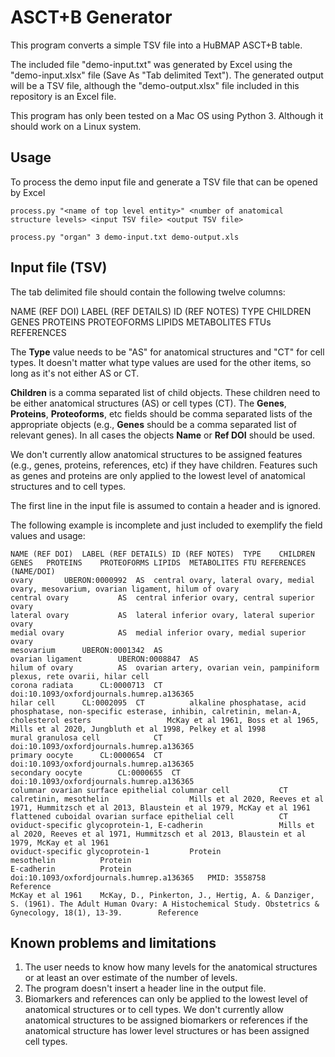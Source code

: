 # ASCT+B Generator

This program converts a simple TSV file into a HuBMAP ASCT+B table.

The included file "demo-input.txt" was generated by Excel using the "demo-input.xlsx" file (Save As "Tab delimited Text"). The generated output will be a TSV file, although the "demo-output.xlsx" file included in this repository is an Excel file.

This program has only been tested on a Mac OS using Python 3. Although it should work on a Linux system.

## Usage

To process the demo input file and generate a TSV file that can be opened by Excel

```
process.py "<name of top level entity>" <number of anatomical structure levels> <input TSV file> <output TSV file>
```



```
process.py "organ" 3 demo-input.txt demo-output.xls
```

## Input file (TSV)

The tab delimited file should contain the following twelve columns:

NAME (REF DOI)	LABEL (REF DETAILS)	ID (REF NOTES)	TYPE	CHILDREN	GENES	PROTEINS	PROTEOFORMS	LIPIDS	METABOLITES	FTUs	REFERENCES

The **Type** value needs to be "AS" for anatomical structures and "CT" for cell types. It doesn't matter what type values are used for the other items, so long as it's not either AS or CT.

**Children** is a comma separated list of child objects. These children need to be either anatomical structures (AS) or cell types (CT). The **Genes**, **Proteins**, **Proteoforms**, etc fields should be comma separated lists of the appropriate objects (e.g., **Genes** should be a comma separated list of relevant genes). In all cases the objects **Name** or **Ref DOI** should be used.

We don't currently allow anatomical structures to be assigned features (e.g., genes, proteins, references, etc) if they have children. Features such as genes and proteins are only applied to the lowest level of anatomical structures and to cell types.

The first line in the input file is assumed to contain a header and is ignored.

The following example is incomplete and just included to exemplify the field values and usage:

```
NAME (REF DOI)	LABEL (REF DETAILS)	ID (REF NOTES)	TYPE	CHILDREN	GENES	PROTEINS	PROTEOFORMS	LIPIDS	METABOLITES	FTU	REFERENCES (NAME/DOI)
ovary		UBERON:0000992	AS	central ovary, lateral ovary, medial ovary, mesovarium, ovarian ligament, hilum of ovary
central ovary			AS	central inferior ovary, central superior ovary
lateral ovary			AS	lateral inferior ovary, lateral superior ovary
medial ovary			AS	medial inferior ovary, medial superior ovary
mesovarium		UBERON:0001342	AS	
ovarian ligament		UBERON:0008847	AS	
hilum of ovary			AS	ovarian artery, ovarian vein, pampiniform plexus, rete ovarii, hilar cell
corona radiata		CL:0000713	CT								doi:10.1093/oxfordjournals.humrep.a136365
hilar cell		CL:0002095	CT			alkaline phosphatase, acid phosphatase, non-specific esterase, inhibin, calretinin, melan-A, cholesterol esters					McKay et al 1961, Boss et al 1965, Mills et al 2020, Jungbluth et al 1998, Pelkey et al 1998
mural granulosa cell			CT								doi:10.1093/oxfordjournals.humrep.a136365
primary oocyte		CL:0000654	CT								doi:10.1093/oxfordjournals.humrep.a136365
secondary oocyte		CL:0000655	CT								doi:10.1093/oxfordjournals.humrep.a136365
columnar ovarian surface epithelial columnar cell			CT			calretinin, mesothelin					Mills et al 2020, Reeves et al 1971, Hummitzsch et al 2013, Blaustein et al 1979, McKay et al 1961
flattened cuboidal ovarian surface epithelial cell			CT			oviduct-specific glycoprotein-1, E-cadherin					Mills et al 2020, Reeves et al 1971, Hummitzsch et al 2013, Blaustein et al 1979, McKay et al 1961
oviduct-specific glycoprotein-1			Protein								
mesothelin			Protein								
E-cadherin			Protein								
doi:10.1093/oxfordjournals.humrep.a136365	PMID: 3558758		Reference								
McKay et al 1961	McKay, D., Pinkerton, J., Hertig, A. & Danziger, S. (1961). The Adult Human Ovary: A Histochemical Study. Obstetrics & Gynecology, 18(1), 13-39. 		Reference								
```

## Known problems and limitations

1. The user needs to know how many levels for the anatomical structures or at least an over estimate of the number of levels.
2. The program doesn't insert a header line in the output file.
3. Biomarkers and references can only be applied to the lowest level of anatomical structures or to cell types. We don't currently allow anatomical structures to be assigned biomarkers or references if the anatomical structure has lower level structures or has been assigned cell types.
